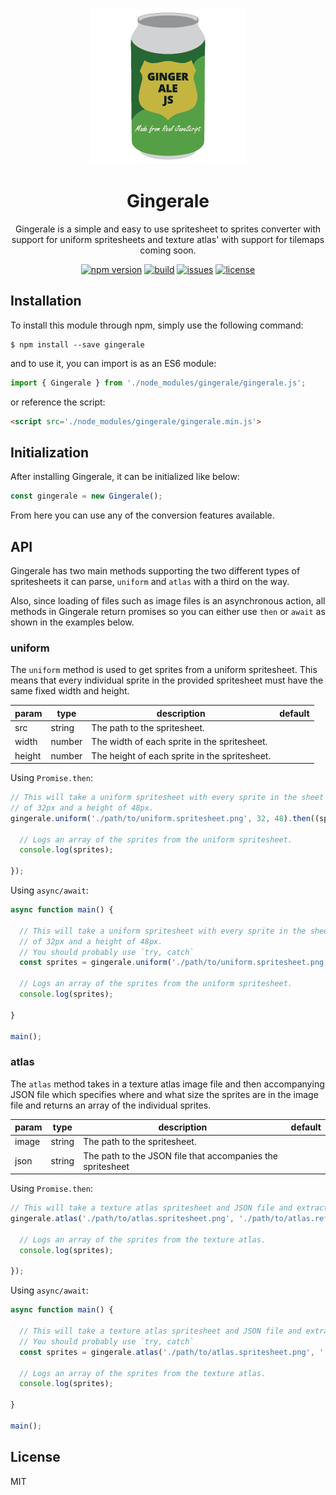 <p align="center">
  <img width="250" height="250" src="./Gingerale.png">
</p>

<h1 align="center">Gingerale</h1>

<p align="center">Gingerale is a simple and easy to use spritesheet to sprites converter with support for uniform spritesheets and texture atlas' with support for tilemaps coming soon.<p>

<div align="center">
  <a href="https://badge.fury.io/js/gingerale"><img src="https://badge.fury.io/js/gingerale.svg" alt="npm version" height="18"></a>
  <a href="https://badge.fury.io/js/gingerale"><img src="https://img.shields.io/badge/build-passing-brightgreen.svg" alt="build" height="18"></a>
  <a href="https://badge.fury.io/js/gingerale"><img src="https://img.shields.io/github/issues/robertcorponoi/gingerale.svg" alt="issues" height="18"></a>
  <a href="https://badge.fury.io/js/gingerale"><img src="https://img.shields.io/github/license/robertcorponoi/gingerale.svg" alt="license" height="18"></a>
</div>

## **Installation**

To install this module through npm, simply use the following command:

```
$ npm install --save gingerale
```

and to use it, you can import is as an ES6 module:

```js
import { Gingerale } from './node_modules/gingerale/gingerale.js';
```

or reference the script:

```html
<script src='./node_modules/gingerale/gingerale.min.js'>
```

## **Initialization**

After installing Gingerale, it can be initialized like below:

```js
const gingerale = new Gingerale();
```

From here you can use any of the conversion features available.

## **API**

Gingerale has two main methods supporting the two different types of spritesheets it can parse, `uniform` and `atlas` with a third on the way.

Also, since loading of files such as image files is an asynchronous action, all methods in Gingerale return promises so you can either use `then` or `await` as shown in the examples below.

### **uniform**

The `uniform` method is used to get sprites from a uniform spritesheet. This means that every individual sprite in the provided spritesheet must have the same fixed width and height.

| param  | type   | description                                   | default |
|--------|--------|-----------------------------------------------|---------|
| src    | string | The path to the spritesheet.                  |         |
| width  | number | The width of each sprite in the spritesheet.  |         |
| height | number | The height of each sprite in the spritesheet. |         |


Using `Promise.then`:

```js
// This will take a uniform spritesheet with every sprite in the sheet having a width
// of 32px and a height of 48px.
gingerale.uniform('./path/to/uniform.spritesheet.png', 32, 48).then((sprites) => {

  // Logs an array of the sprites from the uniform spritesheet.
  console.log(sprites);

});

```

Using `async/await`:

```js
async function main() {

  // This will take a uniform spritesheet with every sprite in the sheet having a width
  // of 32px and a height of 48px.
  // You should probably use `try, catch`
  const sprites = gingerale.uniform('./path/to/uniform.spritesheet.png', 32, 48).catch((err) => console.log(err));

  // Logs an array of the sprites from the uniform spritesheet.
  console.log(sprites);

}

main();
```

### **atlas**

The `atlas` method takes in a texture atlas image file and then accompanying JSON file which specifies where and what size the sprites are in the image file and returns an array of the individual sprites.

| param | type   | description                                                | default |
|-------|--------|------------------------------------------------------------|---------|
| image | string | The path to the spritesheet.                               |         |
| json  | string | The path to the JSON file that accompanies the spritesheet |         |


Using `Promise.then`:

```js
// This will take a texture atlas spritesheet and JSON file and extract the sprites.
gingerale.atlas('./path/to/atlas.spritesheet.png', './path/to/atlas.reference.json').then((sprites) => {

  // Logs an array of the sprites from the texture atlas.
  console.log(sprites);

});

```

Using `async/await`:

```js
async function main() {

  // This will take a texture atlas spritesheet and JSON file and extract the sprites.
  // You should probably use `try, catch`
  const sprites = gingerale.atlas('./path/to/atlas.spritesheet.png', './path/to/atlas.reference.json').catch((err) => console.log(err));

  // Logs an array of the sprites from the texture atlas.
  console.log(sprites);

}

main();
```

## **License**

MIT